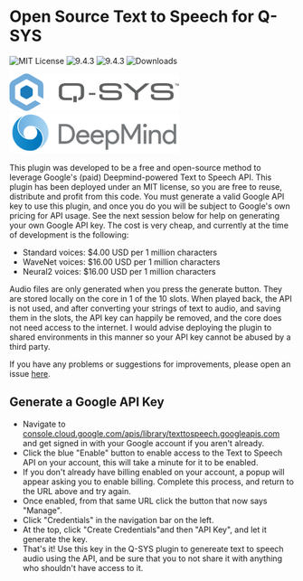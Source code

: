# Open Source Text to Speech for Q-SYS

![MIT License](https://img.shields.io/badge/license-MIT-green)&nbsp;![9.4.3](https://img.shields.io/badge/tested%20on-9.4.3-blue)&nbsp;![9.4.3](https://img.shields.io/badge/tested%20on-9.6.0-blue)&nbsp;![Downloads](https://img.shields.io/github/downloads/jasonkrasavage/q-sys-text-to-speech/total)

<img src="/q-sys_logo_transparent_bg.png" width="300px">&nbsp;&nbsp;&nbsp;&nbsp;&nbsp;&nbsp;&nbsp;&nbsp;&nbsp;&nbsp;&nbsp;&nbsp;<img src="/deepmind_transparent_bg.png" width="300px">


This plugin was developed to be a free and open-source method to leverage Google's (paid) Deepmind-powered Text to Speech API. This plugin has been deployed under an MIT license, so you are free to reuse, distribute and profit from this code. You must generate a valid Google API key to use this plugin, and once you do you will be subject to Google's own pricing for API usage. See the next session below for help on generating your own Google API key. The cost is very cheap, and currently at the time of development is the following:

* Standard voices: $4.00 USD per 1 million characters
* WaveNet voices: $16.00 USD per 1 million characters
* Neural2 voices: $16.00 USD per 1 million characters
      
Audio files are only generated when you press the generate button. They are stored locally on the core in 1 of the 10 slots. When played back, the API is not used, and after converting your strings of text to audio, and saving them in the slots, the API key can happily be removed, and the core does not need access to the internet. I would advise deploying the plugin to shared environments in this manner so your API key cannot be abused by a third party. 

If you have any problems or suggestions for improvements, please open an issue [here](https://github.com/jasonkrasavage/q-sys-text-to-speech/issues).

## Generate a Google API Key

* Navigate to [console.cloud.google.com/apis/library/texttospeech.googleapis.com](https://console.cloud.google.com/apis/library/texttospeech.googleapis.com) and get signed in with your Google account if you aren't already.
* Click the blue "Enable" button to enable access to the Text to Speech API on your account, this will take a minute for it to be enabled.
* If you don't already have billing enabled on your account, a popup will appear asking you to enable billing. Complete this process, and return to the URL above and try again.
* Once enabled, from that same URL click the button that now says "Manage".
* Click "Credentials" in the navigation bar on the left.
* At the top, click "Create Credentials"and then "API Key", and let it generate the key.
* That's it! Use this key in the Q-SYS plugin to genereate text to speech audio using the API, and be sure that you to not share it with anything who shouldn't have access to it.
